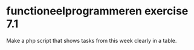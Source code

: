 # functioneelprogrammeren exercise 7.1
Make a php script that shows tasks from this week clearly in a table.

